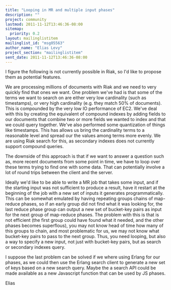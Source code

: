 ```yaml
---
title: "Looping in MR and multiple input phases"
description: ""
project: community
lastmod: 2011-11-12T13:46:36-08:00
sitemap:
  priority: 0.2
layout: mailinglistitem
mailinglist_id: "msg05563"
author_name: "Elias Levy"
project_section: "mailinglistitem"
sent_date: 2011-11-12T13:46:36-08:00
---
```



I figure the following is not currently possible in Riak, so I'd like to
propose them as potential features.

We are processing millions of documents with Riak and we need to very
quickly find that ones we want. One problem we've had is that some of the
terms we want to search on are either very low cardinality (such as
timestamps), or very high cardinality (e.g. they match 50% of documents).
 This is compounded by the very low IO performance of EC2. We've deal with
this by creating the equivalent of compound indexes by adding fields to our
documents that combine two or more fields we wanted to index and that we
could query together. We've also performed some quantization of things
like timestamps. This has allows us bring the cardinality terms to
a reasonable level and spread our the values among terms more evenly. We
are using Riak search for this, as secondary indexes does not currently
support compound queries.

The downside of this approach is that if we want to answer a question such
as, more recent documents from some point in time, we have to loop over
these terms trying to find one with some data. That can potentially
involve a lot of round trips between the client and the server.

Ideally we'd like to be able to write a MR job that takes some input, and
if the starting input was not sufficient to produce a result, have it
restart at the beginning of the job with a new set of inputs it
generates programmatically. This can be somewhat emulated by having
repeating groups chains of map-reduce phases, so if an early group did not
find what it was looking for, the last reduce phase group can output a new
set of bucket-key pairs as input for the next group of map-reduce phases.
 The problem with this is that is not efficient (the first group could have
found what it needed, and the other phases becomes superflous), you may not
know head of time how many of this groups to chain, and most problematic
for us, we may not know what bucket-key pairs to pass to the next group.
 Thus, you need looping, but also a way to specify a new input, not just
with bucket-key pairs, but as search or secondary indexes query.

I suppose the last problem can be solved if we where using Erlang for our
phases, as we could then use the Erlang search client to generate a new set
of keys based on a new search query. Maybe the a search API could be made
available as a new Javascript function that can be used by JS phases.

Elias
